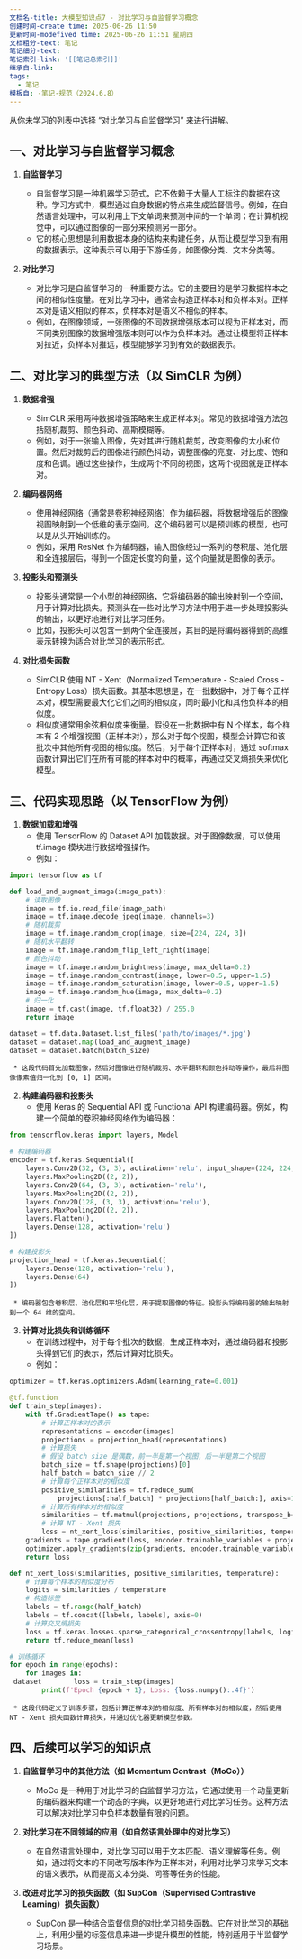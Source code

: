 ```yaml
---
文档名-title: 大模型知识点7 - 对比学习与自监督学习概念
创建时间-create time: 2025-06-26 11:50
更新时间-modefived time: 2025-06-26 11:51 星期四
文档粗分-text: 笔记
笔记细分-text: 
笔记索引-link: '[[笔记总索引]]'
继承自-link: 
tags:
  - 笔记
模板自: -笔记-规范（2024.6.8）
---
```



从你未学习的列表中选择 “对比学习与自监督学习” 来进行讲解。

## 一、对比学习与自监督学习概念

  1. **自监督学习**
     * 自监督学习是一种机器学习范式，它不依赖于大量人工标注的数据在这种。学习方式中，模型通过自身数据的特点来生成监督信号。例如，在自然语言处理中，可以利用上下文单词来预测中间的一个单词；在计算机视觉中，可以通过图像的一部分来预测另一部分。
     * 它的核心思想是利用数据本身的结构来构建任务，从而让模型学习到有用的数据表示。这种表示可以用于下游任务，如图像分类、文本分类等。

  2. **对比学习**
     * 对比学习是自监督学习的一种重要方法。它的主要目的是学习数据样本之间的相似性度量。在对比学习中，通常会构造正样本对和负样本对。正样本对是语义相似的样本，负样本对是语义不相似的样本。
     * 例如，在图像领域，一张图像的不同数据增强版本可以视为正样本对，而不同类别图像的数据增强版本则可以作为负样本对。通过让模型将正样本对拉近，负样本对推远，模型能够学习到有效的数据表示。

## 二、对比学习的典型方法（以 SimCLR 为例）

  1. **数据增强**
     * SimCLR 采用两种数据增强策略来生成正样本对。常见的数据增强方法包括随机裁剪、颜色抖动、高斯模糊等。
     * 例如，对于一张输入图像，先对其进行随机裁剪，改变图像的大小和位置。然后对裁剪后的图像进行颜色抖动，调整图像的亮度、对比度、饱和度和色调。通过这些操作，生成两个不同的视图，这两个视图就是正样本对。

  2. **编码器网络**
     * 使用神经网络（通常是卷积神经网络）作为编码器，将数据增强后的图像视图映射到一个低维的表示空间。这个编码器可以是预训练的模型，也可以是从头开始训练的。
     * 例如，采用 ResNet 作为编码器，输入图像经过一系列的卷积层、池化层和全连接层后，得到一个固定长度的向量，这个向量就是图像的表示。

  3. **投影头和预测头**
     * 投影头通常是一个小型的神经网络，它将编码器的输出映射到一个空间，用于计算对比损失。预测头在一些对比学习方法中用于进一步处理投影头的输出，以更好地进行对比学习任务。
     * 比如，投影头可以包含一到两个全连接层，其目的是将编码器得到的高维表示转换为适合对比学习的表示形式。

  4. **对比损失函数**
     * SimCLR 使用 NT - Xent（Normalized Temperature - Scaled Cross - Entropy Loss）损失函数。其基本思想是，在一批数据中，对于每个正样本对，模型需要最大化它们之间的相似度，同时最小化和其他负样本的相似度。
     * 相似度通常用余弦相似度来衡量。假设在一批数据中有 N 个样本，每个样本有 2 个增强视图（正样本对），那么对于每个视图，模型会计算它和该批次中其他所有视图的相似度。然后，对于每个正样本对，通过 softmax 函数计算出它们在所有可能的样本对中的概率，再通过交叉熵损失来优化模型。

## 三、代码实现思路（以 TensorFlow 为例）

  1. **数据加载和增强**
     * 使用 TensorFlow 的 Dataset API 加载数据。对于图像数据，可以使用 tf.image 模块进行数据增强操作。
     * 例如：

```python
import tensorflow as tf

def load_and_augment_image(image_path):
    # 读取图像
    image = tf.io.read_file(image_path)
    image = tf.image.decode_jpeg(image, channels=3)
    # 随机裁剪
    image = tf.image.random_crop(image, size=[224, 224, 3])
    # 随机水平翻转
    image = tf.image.random_flip_left_right(image)
    # 颜色抖动
    image = tf.image.random_brightness(image, max_delta=0.2)
    image = tf.image.random_contrast(image, lower=0.5, upper=1.5)
    image = tf.image.random_saturation(image, lower=0.5, upper=1.5)
    image = tf.image.random_hue(image, max_delta=0.2)
    # 归一化
    image = tf.cast(image, tf.float32) / 255.0
    return image

dataset = tf.data.Dataset.list_files('path/to/images/*.jpg')
dataset = dataset.map(load_and_augment_image)
dataset = dataset.batch(batch_size)
```

     * 这段代码首先加载图像，然后对图像进行随机裁剪、水平翻转和颜色抖动等操作，最后将图像像素值归一化到 [0, 1] 区间。

  2. **构建编码器和投影头**
     * 使用 Keras 的 Sequential API 或 Functional API 构建编码器。例如，构建一个简单的卷积神经网络作为编码器：

```python
from tensorflow.keras import layers, Model

# 构建编码器
encoder = tf.keras.Sequential([
    layers.Conv2D(32, (3, 3), activation='relu', input_shape=(224, 224, 3)),
    layers.MaxPooling2D((2, 2)),
    layers.Conv2D(64, (3, 3), activation='relu'),
    layers.MaxPooling2D((2, 2)),
    layers.Conv2D(128, (3, 3), activation='relu'),
    layers.MaxPooling2D((2, 2)),
    layers.Flatten(),
    layers.Dense(128, activation='relu')
])

# 构建投影头
projection_head = tf.keras.Sequential([
    layers.Dense(128, activation='relu'),
    layers.Dense(64)
])
```

     * 编码器包含卷积层、池化层和平坦化层，用于提取图像的特征。投影头将编码器的输出映射到一个 64 维的空间。

  3. **计算对比损失和训练循环**
     * 在训练过程中，对于每个批次的数据，生成正样本对，通过编码器和投影头得到它们的表示，然后计算对比损失。
     * 例如：

```python
optimizer = tf.keras.optimizers.Adam(learning_rate=0.001)

@tf.function
def train_step(images):
    with tf.GradientTape() as tape:
        # 计算正样本对的表示
        representations = encoder(images)
        projections = projection_head(representations)
        # 计算损失
        # 假设 batch_size 是偶数，前一半是第一个视图，后一半是第二个视图
        batch_size = tf.shape(projections)[0]
        half_batch = batch_size // 2
        # 计算每个正样本对的相似度
        positive_similarities = tf.reduce_sum(
            projections[:half_batch] * projections[half_batch:], axis=1)
        # 计算所有样本对的相似度
        similarities = tf.matmul(projections, projections, transpose_b=True)
        # 计算 NT - Xent 损失
        loss = nt_xent_loss(similarities, positive_similarities, temperature=0.1)
    gradients = tape.gradient(loss, encoder.trainable_variables + projection_head.trainable_variables)
    optimizer.apply_gradients(zip(gradients, encoder.trainable_variables + projection_head.trainable_variables))
    return loss

def nt_xent_loss(similarities, positive_similarities, temperature):
    # 计算每个样本的相似度分布
    logits = similarities / temperature
    # 构造标签
    labels = tf.range(half_batch)
    labels = tf.concat([labels, labels], axis=0)
    # 计算交叉熵损失
    loss = tf.keras.losses.sparse_categorical_crossentropy(labels, logits, from_logits=True)
    return tf.reduce_mean(loss)

# 训练循环
for epoch in range(epochs):
    for images in:
 dataset        loss = train_step(images)
        print(f'Epoch {epoch + 1}, Loss: {loss.numpy():.4f}')
```

     * 这段代码定义了训练步骤，包括计算正样本对的相似度、所有样本对的相似度，然后使用 NT - Xent 损失函数计算损失，并通过优化器更新模型参数。

## 四、后续可以学习的知识点

  1. **自监督学习中的其他方法（如 Momentum Contrast（MoCo））**
     * MoCo 是一种用于对比学习的自监督学习方法，它通过使用一个动量更新的编码器来构建一个动态的字典，以更好地进行对比学习任务。这种方法可以解决对比学习中负样本数量有限的问题。

  2. **对比学习在不同领域的应用（如自然语言处理中的对比学习）**
     * 在自然语言处理中，对比学习可以用于文本匹配、语义理解等任务。例如，通过将文本的不同改写版本作为正样本对，利用对比学习来学习文本的语义表示，从而提高文本分类、问答等任务的性能。

  3. **改进对比学习的损失函数（如 SupCon（Supervised Contrastive Learning）损失函数）**
     * SupCon 是一种结合监督信息的对比学习损失函数。它在对比学习的基础上，利用少量的标签信息来进一步提升模型的性能，特别适用于半监督学习场景。